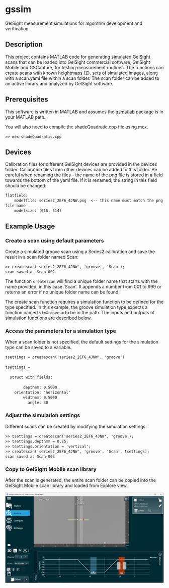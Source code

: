 # gssim
GelSight measurement simulations for algorithm development and verification.

## Description 

This project contains MATLAB code for generating simulated GelSight scans that can be loaded into GelSight commercial software, GelSight Mobile and GSCapture, for testing measurement routines. The functions can create scans with known heightmaps (Z), sets of simulated images, along with a scan.yaml file within a scan folder. The scan folder can be added to an active library and analyzed by GelSight software.

## Prerequisites

This software is written in MATLAB and assumes the [gsmatlab](https://github.com/gelsightinc/gsmatlab) package is in your MATLAB path.

You will also need to compile the shadeQuadratic.cpp file using mex. 
```
>> mex shadeQuadratic.cpp
```

## Devices

Calibration files for different GelSight devices are provided in the devices
folder. Calibration files from other devices can be added to this folder. Be
careful when renaming the files - the name of the png file is stored in a field
towards the bottom of the yaml file.  If it is renamed, the string in this field
should be changed:
```
flatfield: 
    modelfile: series2_2EF6_4JNW.png  <-- this name must match the png file name
    modelsize: (616, 514)
```

## Example Usage

### Create a scan using default parameters
Create a simulated groove scan using a Series2 calibration and save the result
in a scan folder named Scan:
```
>> createscan('series2_2EF6_4JNW', 'groove', 'Scan');
scan saved as Scan-002
```
The function `createscan` will find a unique folder name that starts with the
name provided, in this case 'Scan'. It appends a number from 001 to 999 or
returns an error if no unique folder name can be found. 

The create scan function requires a simulation function to be defined for the
type specified. In this example, the groove simulation type expects a function
named `simGroove.m` to be in the path. The inputs and outputs of simulation
functions are described below. 

### Access the parameters for a simulation type
When a scan folder is not specified, the default settings for the simulation type can be saved to a variable.
```
tsettings = createscan('series2_2EF6_4JNW', 'groove')

tsettings = 

  struct with fields:

        depthmm: 0.5000
    orientation: 'horizontal'
        widthmm: 0.5000
          angle: 30
```

### Adjust the simulation settings

Different scans can be created by modifying the simulation settings:
```
>> tsettings = createscan('series2_2EF6_4JNW', 'groove');
>> tsettings.depthmm = 0.25;
>> tsettings.orientation = 'vertical';
>> createscan('series2_2EF6_4JNW', 'groove', 'Scan', tsettings);
scan saved as Scan-003
```

### Copy to GelSight Mobile scan library

After the scan is generated, the entire scan folder can be copied into the GelSight Mobile scan library and loaded from Explore view. 

![Scan-003 example](resources/gelsight-mobile-scan-003.jpg)

